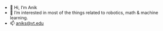 - 👋 Hi, I’m Anik
- 👀 I’m interested in most of the things related to robotics, math & machine learning.
- 📫 aniks@vt.edu
<!---
anikVT/anikVT is a ✨ special ✨ repository because its `README.md` (this file) appears on your GitHub profile.
You can click the Preview link to take a look at your changes.
--->
